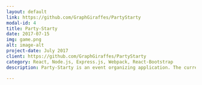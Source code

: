 ```yaml
---
layout: default
link: https://github.com/GraphGiraffes/PartyStarty
modal-id: 4
title: Party-Starty
date: 2017-07-15
img: game.png
alt: image-alt
project-date: July 2017
client: https://github.com/GraphGiraffes/PartyStarty
category: React, Node.js, Express.js, Webpack, React-Bootstrap
description: Party-Starty is an event organizing application. The current release is focusing on movie night event. The users can, create an event, search a movie, share the event with friends, vote on the existing movies and add new movies. I handled backend RESTful API, Express Sever, and Database Schema architecture in this project.

---
```

